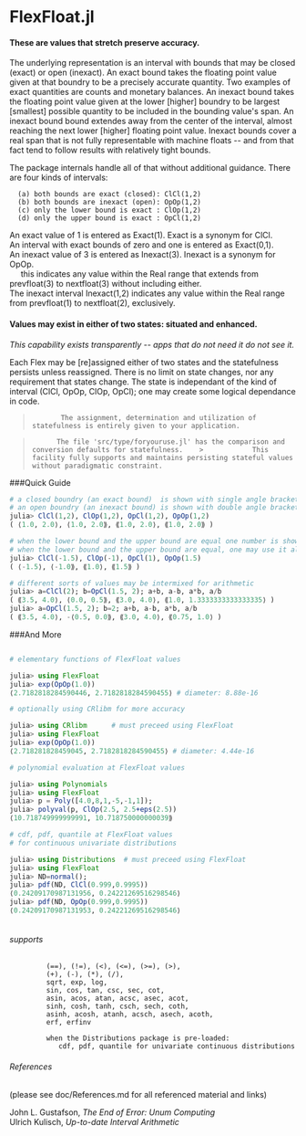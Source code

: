 # FlexFloat.jl
####

#### These are values that stretch preserve accuracy.

The underlying representation is an interval with bounds that may be closed (exact) or open (inexact).  An exact bound takes the floating point value given at that boundry to be a precisely accurate quantity.  Two examples of exact quantities are counts and monetary balances. An inexact bound takes the floating point value given at the lower [higher] boundry to be largest [smallest] possible quantity to be included in the bounding value's span.  An inexact bound bound extendes away from the center of the interval, almost reaching the next lower [higher] floating point value.  Inexact bounds cover a real span that is not fully representable with machine floats -- and from that fact tend to follow results with relatively tight bounds.

The package internals handle all of that without additional guidance.  There are four kinds of intervals:

      (a) both bounds are exact (closed): ClCl(1,2)
      (b) both bounds are inexact (open): OpOp(1,2)
      (c) only the lower bound is exact : ClOp(1,2)
      (d) only the upper bound is exact : OpCl(1,2)

An exact value of 1 is entered as Exact(1).  Exact is a synonym for ClCl.</br>
An interval with exact bounds of zero and one is entered as Exact(0,1).</br>
An inexact value of 3 is entered as Inexact(3).  Inexact is a synonym for OpOp.</br>
&nbsp;&nbsp;&nbsp;&nbsp;&nbsp;this indicates any value within the Real range that extends from prevfloat(3) to nextfloat(3) without including either.</br>
The inexact interval Inexact(1,2) indicates any value within the Real range from prevfloat(1) to nextfloat(2), exclusively.

#### Values may exist in either of two states: situated and enhanced.

*This capability exists transparently -- apps that do not need it do not see it.*

Each Flex may be [re]assigned either of two states and the statefulness persists unless reassigned.
There is no limit on state changes, nor any requirement that states change.  The state is independant of the kind of interval (ClCl, OpOp, ClOp, OpCl); one may create some logical dependance in code.

 >            The assignment, determination and utilization of statefulness is entirely given to your application.

 >           The file 'src/type/foryouruse.jl' has the comparison and conversion defaults for statefulness.    >            This facility fully supports and maintains persisting stateful values without paradigmatic constraint.




###Quick Guide

```julia
# a closed boundry (an exact bound)  is shown with single angle brackets
# an open boundry (an inexact bound) is shown with double angle brackets
julia> ClCl(1,2), ClOp(1,2), OpCl(1,2), OpOp(1,2)
( ⟨1.0, 2.0⟩, ⟨1.0, 2.0⟫, ⟪1.0, 2.0⟩, ⟪1.0, 2.0⟫ )

# when the lower bound and the upper bound are equal one number is shown
# when the lower bound and the upper bound are equal, one may use it alone
julia> ClCl(-1.5), ClOp(-1), OpCl(1), OpOp(1.5)
( ⟨-1.5⟩, ⟨-1.0⟫, ⟪1.0⟩, ⟪1.5⟫ )

# different sorts of values may be intermixed for arithmetic
julia> a=ClCl(2); b=OpCl(1.5, 2); a+b, a-b, a*b, a/b
( ⟪3.5, 4.0⟩, ⟨0.0, 0.5⟫, ⟪3.0, 4.0⟩, ⟪1.0, 1.3333333333333335⟩ )
julia> a=OpCl(1.5, 2); b=2; a+b, a-b, a*b, a/b
( ⟪3.5, 4.0⟩, -⟨0.5, 0.0⟫, ⟪3.0, 4.0⟩, ⟪0.75, 1.0⟩ )

```

###And More

```julia

# elementary functions of FlexFloat values

julia> using FlexFloat
julia> exp(OpOp(1.0))
⟨2.7182818284590446, 2.7182818284590455⟩ # diameter: 8.88e-16

# optionally using CRlibm for more accuracy

julia> using CRlibm      # must preceed using FlexFloat
julia> using FlexFloat
julia> exp(OpOp(1.0))
⟨2.718281828459045, 2.7182818284590455⟩ # diameter: 4.44e-16

# polynomial evaluation at FlexFloat values

julia> using Polynomials
julia> using FlexFloat
julia> p = Poly([4.0,8,1,-5,-1,1]);
julia> polyval(p, ClOp(2.5, 2.5+eps(2.5))
⟨10.718749999999991, 10.718750000000039⟫

# cdf, pdf, quantile at FlexFloat values
# for continuous univariate distributions

julia> using Distributions  # must preceed using FlexFloat
julia> using FlexFloat
julia> ND=normal();
julia> pdf(ND, ClCl(0.999,0.9995))
⟨0.24209170987131956, 0.24221269516298546⟩
julia> pdf(ND, OpOp(0.999,0.9995))
⟨0.24209170987131953, 0.24221269516298546⟩



```

###### supports
             (==), (!=), (<), (<=), (>=), (>),
             (+), (-), (*), (/),
             sqrt, exp, log,
             sin, cos, tan, csc, sec, cot,
             asin, acos, atan, acsc, asec, acot,
             sinh, cosh, tanh, csch, sech, coth,
             asinh, acosh, atanh, acsch, asech, acoth,
             erf, erfinv

             when the Distributions package is pre-loaded:
                cdf, pdf, quantile for univariate continuous distributions

###### References
(please see doc/References.md for all referenced material and links)

John L. Gustafson, *The End of Error: Unum Computing*</br>
Ulrich Kulisch, *Up-to-date Interval Arithmetic*
